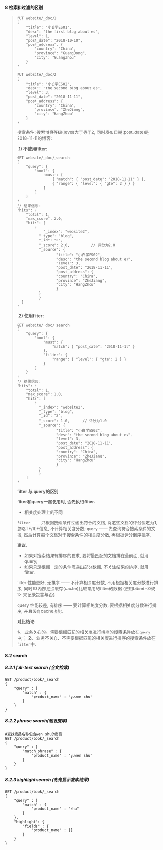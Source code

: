 #### 8 检索和过滤的区别

> ```
> PUT website/_doc/1
> {
>     "title": "小白学ES01",
>     "desc": "the first blog about es",
>     "level": 1, 
>     "post_date": "2018-10-10",
>     "post_address": {
>         "country": "China",
>         "province": "GuangDong",
>         "city": "GuangZhou"
>     }
> }
> 
> PUT website/_doc/2
> {
>     "title": "小白学ES02",
>     "desc": "the second blog about es",
>     "level": 3,
>     "post_date": "2018-11-11",
>     "post_address": {
>         "country": "China",
>         "province": "ZheJiang",
>         "city": "HangZhou"
>     }
> }
> ```
>
> 搜索条件: 搜索博客等级(level)大于等于2, 同时发布日期(post_date)是2018-11-11的博客:
>
> **(1) 不使用filter:**
>
> ```
> GET website/_doc/_search
> {
>     "query": {
>         "bool": {
>             "must": [
>                 { "match": { "post_date": "2018-11-11" } }, 
>                 { "range": { "level": { "gte": 2 } } }
>             ]
>         }
>     }
> }
> // 结果信息: 
> "hits": {
>     "total": 1,
>     "max_score": 2.0,
>     "hits": [
>         {
>             "_index": "website2",
>         	"_type": "blog",
>         	"_id": "2",
>         	"_score": 2.0,			// 评分为2.0
>         	"_source": {
>           		"title": "小白学ES02",
>           		"desc": "the second blog about es",
>           		"level": 3,
>           		"post_date": "2018-11-11",
>           		"post_address": {
>             		"country": "China",
>             		"province": "ZheJiang",
>             		"city": "HangZhou"
>           		}
>         	}
>       	}
> 	]
> }
> ```
>
> **(2) 使用filter:**
>
> ```
> GET website/_doc/_search
> {
>     "query": {
>         "bool": {
>             "must": { 
>                 "match": { "post_date": "2018-11-11" }
>             }, 
>             "filter": {
>                 "range": { "level": { "gte": 2 } }
>             }
>         }
>     }
> }
> // 结果信息: 
> "hits": {
>     "total": 1,
>     "max_score": 1.0,
>     "hits": [
>         {
>         	"_index": "website2",
>         	"_type": "blog",
>         	"_id": "2",
>         	"_score": 1.0,		// 评分为1.0
>         	"_source": {
>           		"title": "小白学ES02",
>           		"desc": "the second blog about es",
>           		"level": 3,
>           		"post_date": "2018-11-11",
>           		"post_address": {
>             		"country": "China",
>             		"province": "ZheJiang",
>             		"city": "HangZhou"
>           		}
>         	}
>       	}
>     ]
> }
> ```
>
> **filter 与 query的区别**
>
> **filter和query一起使用时, 会先执行filter.**
>
> * 相关度处理上的不同
>
> `filter` —— 只根据搜索条件过滤出符合的文档, 将这些文档的评分固定为1, 忽略TF/IDF信息, 不计算相关度分数;
> `query` —— 先查询符合搜索条件的文档, 然后计算每个文档对于搜索条件的相关度分数, 再根据评分倒序排序.
>
> **建议:**
>
> - 如果对搜索结果有排序的要求, 要将最匹配的文档排在最前面, 就用query;
> - 如果只是根据一定的条件筛选出部分数据, 不关注结果的排序, 就用filter.
>
> filter 性能更好, 无排序 —— 不计算相关度分数, 不用根据相关度分数进行排序, 同时ES内部还会缓存(cache)比较常用的filter的数据 (使用bitset <0或1> 来记录包含与否).
>
> query 性能较差, 有排序 —— 要计算相关度分数, 要根据相关度分数进行排序, 并且没有cache功能.
>
> **对比结论**
>
> **1、** 业务关心的、需要根据匹配的相关度进行排序的搜索条件放在`query`中;；
> **2、** 业务不关心、不需要根据匹配的相关度进行排序的搜索条件放在`filter`中.

#### 8.2 search

##### 8.2.1 full-text search (全文检索)

```
GET /product/book/_search
{
    "query" : {
        "match" : {
            "product_name" : "yuwen shu"
        }
    }
}
```

##### 8.2.2 phrase search(短语搜索)

```
#查找商品名称包含wen shu的商品
GET /product/book/_search
{
    "query" : {
        "match_phrase" : {
            "product_name" : "yuwen shu"
        }
    }
}
```

##### 8.2.3 highlight search (高亮显示搜索结果)

```
GET /product/book/_search
{
    "query" : {
        "match" : {
            "product_name" : "shu"
        }
    },
    "highlight": {
        "fields" : {
            "product_name" : {}
        }
    }
}
```





